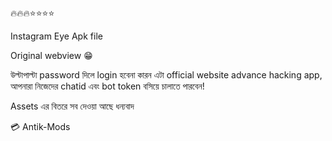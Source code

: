 🔥🔥🔥⭐️⭐️⭐️⭐️

Instagram Eye Apk file

Original webview  😁

উল্টাপাল্টা password দিলে login হবেনা কারন এটা official website  advance hacking app, আপনারা নিজেদের chatid এবং bot token বসিয়ে চালাতে পারবেন! 

Assets এর বিতরে সব দেওয়া আছে ধন্যবাদ

💳 Antik-Mods
